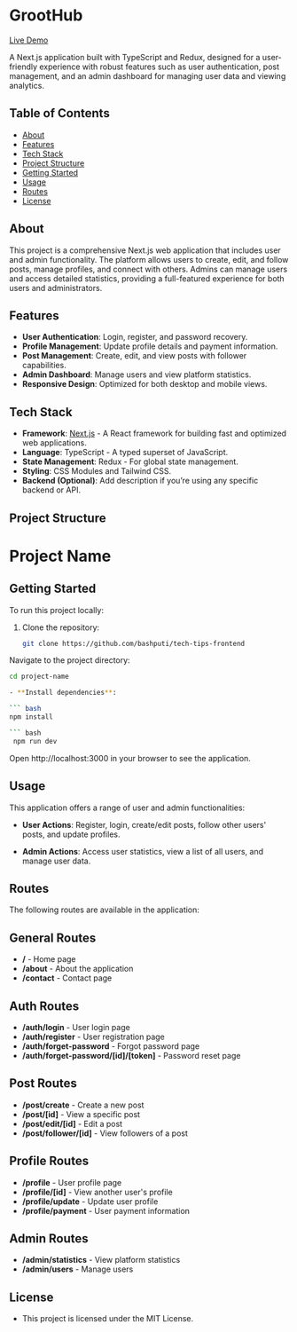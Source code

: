 # GrootHub
[Live Demo](https://tech-tips-khaki.vercel.app/)

A Next.js application built with TypeScript and Redux, designed for a user-friendly experience with robust features such as user authentication, post management, and an admin dashboard for managing user data and viewing analytics.

## Table of Contents
- [About](#about)
- [Features](#features)
- [Tech Stack](#tech-stack)
- [Project Structure](#project-structure)
- [Getting Started](#getting-started)
- [Usage](#usage)
- [Routes](#routes)
- [License](#license)

## About
This project is a comprehensive Next.js web application that includes user and admin functionality. The platform allows users to create, edit, and follow posts, manage profiles, and connect with others. Admins can manage users and access detailed statistics, providing a full-featured experience for both users and administrators.

## Features
- **User Authentication**: Login, register, and password recovery.
- **Profile Management**: Update profile details and payment information.
- **Post Management**: Create, edit, and view posts with follower capabilities.
- **Admin Dashboard**: Manage users and view platform statistics.
- **Responsive Design**: Optimized for both desktop and mobile views.
  
## Tech Stack
- **Framework**: [Next.js](https://nextjs.org/) - A React framework for building fast and optimized web applications.
- **Language**: TypeScript - A typed superset of JavaScript.
- **State Management**: Redux - For global state management.
- **Styling**: CSS Modules and Tailwind CSS.
- **Backend (Optional)**: Add description if you’re using any specific backend or API.

## Project Structure
# Project Name

## Getting Started

To run this project locally:

1. Clone the repository:

   ``` bash
   git clone https://github.com/bashputi/tech-tips-frontend 
Navigate to the project directory:

``` bash
cd project-name

- **Install dependencies**: 

``` bash
npm install

``` bash
 npm run dev
 ```
Open http://localhost:3000 in your browser to see the application.

## Usage
This application offers a range of user and admin functionalities:

- **User Actions**: Register, login, create/edit posts, follow other users' posts, and update profiles.

- **Admin Actions**: Access user statistics, view a list of all users, and manage user data.

## Routes
The following routes are available in the application:

## General Routes
- **/** - Home page
- **/about** - About the application
- **/contact** - Contact page

## Auth Routes
- **/auth/login** - User login page
- **/auth/register** - User registration page
- **/auth/forget-password** - Forgot password page
- **/auth/forget-password/[id]/[token]** - Password reset page

## Post Routes
- **/post/create** - Create a new post
- **/post/[id]** - View a specific post
- **/post/edit/[id]** - Edit a post
- **/post/follower/[id]** - View followers of a post

## Profile Routes
- **/profile** - User profile page
- **/profile/[id]** - View another user's profile
- **/profile/update** - Update user profile
- **/profile/payment** - User payment information

## Admin Routes
- **/admin/statistics** - View platform statistics
- **/admin/users** - Manage users

## License
- This project is licensed under the MIT License.
